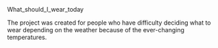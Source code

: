<head>What_should_I_wear_today

The project was created for people who have difficulty deciding what to wear depending on the weather because of the ever-changing temperatures.
